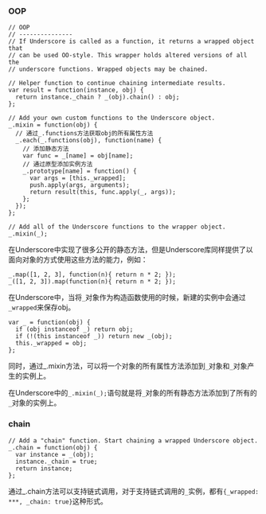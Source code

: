 ﻿


### OOP

    // OOP
    // ---------------
    // If Underscore is called as a function, it returns a wrapped object that
    // can be used OO-style. This wrapper holds altered versions of all the
    // underscore functions. Wrapped objects may be chained.
    
    // Helper function to continue chaining intermediate results.
    var result = function(instance, obj) {
      return instance._chain ? _(obj).chain() : obj;
    };
    
    // Add your own custom functions to the Underscore object.
    _.mixin = function(obj) {
      // 通过_.functions方法获取obj的所有属性方法
      _.each(_.functions(obj), function(name) {
        // 添加静态方法
        var func = _[name] = obj[name];
        // 通过原型添加实例方法
        _.prototype[name] = function() {
          var args = [this._wrapped];
          push.apply(args, arguments);
          return result(this, func.apply(_, args));
        };
      });
    };
    
    // Add all of the Underscore functions to the wrapper object.
    _.mixin(_);
  
在Underscore中实现了很多公开的静态方法，但是Underscore库同样提供了以面向对象的方式使用这些方法的能力，例如：

    _.map([1, 2, 3], function(n){ return n * 2; });
    _([1, 2, 3]).map(function(n){ return n * 2; });  
  
在Underscore中，当将`_`对象作为构造函数使用的时候，新建的实例中会通过`_wrapped`来保存obj。

    var _ = function(obj) {
      if (obj instanceof _) return obj;
      if (!(this instanceof _)) return new _(obj);
      this._wrapped = obj;
    };
    
同时，通过_.mixin方法，可以将一个对象的所有属性方法添加到`_`对象和`_`对象产生的实例上。

在Underscore中的`_.mixin(_);`语句就是将`_`对象的所有静态方法添加到了所有的`_`对象的实例上。
  
  
  
### chain
  
    // Add a "chain" function. Start chaining a wrapped Underscore object.
    _.chain = function(obj) {
      var instance = _(obj);
      instance._chain = true;
      return instance;
    };
    
通过_.chain方法可以支持链式调用，对于支持链式调用的`_`实例，都有`{_wrapped: ***, _chain: true}`这种形式。


    